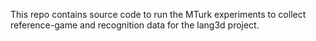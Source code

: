 This repo contains source code to run the MTurk experiments to collect reference-game and recognition data for the lang3d project.
